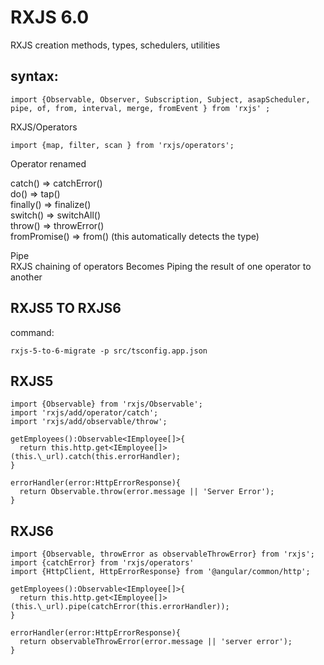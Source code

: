 # RXJS 6.0

RXJS creation methods, types, schedulers, utilities

## syntax:

```
import {Observable, Observer, Subscription, Subject, asapScheduler, pipe, of, from, interval, merge, fromEvent } from 'rxjs' ;
```

RXJS/Operators

```
import {map, filter, scan } from 'rxjs/operators';
```

Operator renamed

catch() => catchError()  
do() => tap()  
finally() => finalize()  
switch() => switchAll()  
throw() => throwError()  
fromPromise() => from() (this automatically detects the type)

Pipe  
RXJS chaining of operators
Becomes Piping the result of one operator to another

## RXJS5 TO RXJS6

command:

```
rxjs-5-to-6-migrate -p src/tsconfig.app.json
```

## RXJS5

```
import {Observable} from 'rxjs/Observable';
import 'rxjs/add/operator/catch';
import 'rxjs/add/observable/throw';

getEmployees():Observable<IEmployee[]>{
  return this.http.get<IEmployee[]>(this.\_url).catch(this.errorHandler);
}

errorHandler(error:HttpErrorResponse){
  return Observable.throw(error.message || 'Server Error');
}
```

## RXJS6
```
import {Observable, throwError as observableThrowError} from 'rxjs';  
import {catchError} from 'rxjs/operators'  
import {HttpClient, HttpErrorResponse} from '@angular/common/http';

getEmployees():Observable<IEmployee[]>{  
  return this.http.get<IEmployee[]>(this.\_url).pipe(catchError(this.errorHandler));  
}

errorHandler(error:HttpErrorResponse){  
  return observableThrowError(error.message || 'server error');  
}
​
```